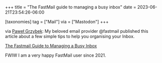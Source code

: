 +++
title = "The FastMail guide to managing a busy inbox"
date = 2023-06-21T23:54:26-06:00

[taxonomies]
tag = ["Mail"]
via = ["Mastodon"]
+++

via [Paweł Grzybek](https://mastodon.social/@pawelgrzybek/110580833502349826): My beloved email provider @fastmail published this article about a few simple tips to help you organising your Inbox.

<!-- more -->

[The Fastmail Guide to Managing a Busy Inbox](https://www.fastmail.com/blog/how-to-organize-your-inbox/)

FWIW I am a very happy FastMail user since 2021.
